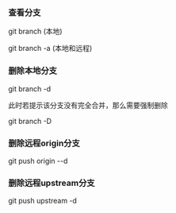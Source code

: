 ### 查看分支
git branch  (本地)

git branch -a (本地和远程)

### 删除本地分支

git branch -d <BranchName>

此时若提示该分支没有完全合并，那么需要强制删除

git branch -D <BranchName>

### 删除远程origin分支

git push origin --d <BranchName>

### 删除远程upstream分支

git push upstream -d <BranchName>